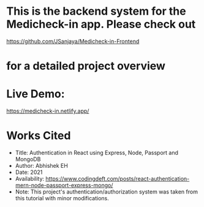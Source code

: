 # This is the backend system for the Medicheck-in app. Please check out
https://github.com/JSanjaya/Medicheck-in-Frontend
# for a detailed project overview

# Live Demo: 
https://medicheck-in.netlify.app/


# Works Cited
* Title: Authentication in React using Express, Node, Passport and MongoDB
* Author: Abhishek EH
* Date: 2021
* Availability: https://www.codingdeft.com/posts/react-authentication-mern-node-passport-express-mongo/
* Note: This project's authentication/authorization system was taken from this tutorial with minor modifications.
